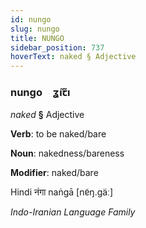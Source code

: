```yaml
---
id: nungo
slug: nungo
title: NUNGO
sidebar_position: 737
hoverText: naked § Adjective
---
```


### nungo&emsp;<span kind="abugida">ʓ̃ıꞇ̃ı</span>

*naked* **§** Adjective

**Verb**: to be naked/bare

**Noun**: nakedness/bareness

**Modifier**: naked/bare

Hindi नंगा naṅgā [nɐ̃ŋ.ɡäː]

*Indo-Iranian Language Family*
